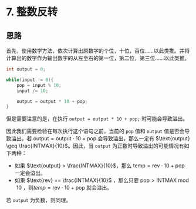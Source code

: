 # 7. 整数反转

## 思路

首先，使用数学方法，依次计算出原数字的个位，十位，百位……以此类推。并将计算出的数字作为输出数字的从左至右的第一位，第二位，第三位……以此类推。

```java
int output = 0;

while(input != 0){
    pop = input % 10;
    input /= 10;

    output = output * 10 + pop;
}
```

但是需要注意的是，在执行 `output = output * 10 + pop;` 时可能会导致溢出。

因此我们需要检验在每次执行这个语句之前，当前的 `pop` 值和 `output` 值是否会导致溢出。若 $\text{output} = \text{output} \cdot 10 + \text{pop}$ 会导致溢出，那么一定有 $\text{output} \geq \frac{INTMAX}{10}$。因此，当 `output` 为正数时导致溢出的可能情况有如下两种：

- 如果 $\text{output} > \frac{INTMAX}{10}$，那么 $\text{temp} = \text{rev} \cdot 10 + \text{pop}$ 一定会溢出。
- 如果 $\text{rev} == \frac{INTMAX}{10}$ ，那么只要 $\text{pop} > \text{INTMAX} \bmod 10$ ，则$temp = \text{rev} \cdot 10 + \text{pop}$ 就会溢出。

若 `output` 为负数，则同理。